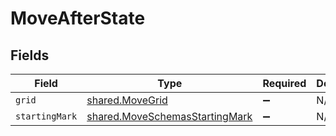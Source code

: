 # MoveAfterState


## Fields

| Field                                                                            | Type                                                                             | Required                                                                         | Description                                                                      |
| -------------------------------------------------------------------------------- | -------------------------------------------------------------------------------- | -------------------------------------------------------------------------------- | -------------------------------------------------------------------------------- |
| `grid`                                                                           | [shared.MoveGrid](../../models/shared/movegrid.md)                               | :heavy_minus_sign:                                                               | N/A                                                                              |
| `startingMark`                                                                   | [shared.MoveSchemasStartingMark](../../models/shared/moveschemasstartingmark.md) | :heavy_minus_sign:                                                               | N/A                                                                              |